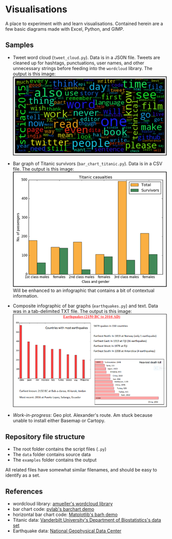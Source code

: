 # Visualisations

A place to experiment with and learn visualisations. Contained herein are a few basic diagrams made with Excel, Python, and GIMP.

## Samples

-    Tweet word cloud \(`tweet_cloud.py`\). Data is in a JSON file. Tweets are cleaned up for hashtags, punctuations, user names, and other unnecessary strings before feeding into the `wordcloud` library. The output is this image: ![my tweets cloud](./examples/tweet_cloud.png)

-    Bar graph of Titanic survivors \(`bar_chart_titanic.py`\). Data is in a CSV file. The output is this image: ![Titanic survivors, by class and gender](./examples/titanic_bargraph.png) Will be enhanced to an infographic that contains a bit of contextual information.

-    Composite infographic of bar graphs (`earthquakes.py`) and text. Data was in a tab-delimited TXT file. The output is this image:![Earthquakes](./examples/earthquakes.PNG)

-    _Work-in-progress_: Geo plot. Alexander's route. Am stuck because unable to install either Basemap or Cartopy.

## Repository file structure

-    The root folder contains the script files (`.py`)
-    The `data` folder contains source data
-    The `examples` folder contains the output

All related files have somewhat similar filenames, and should be easy to identify as a set.

## References
-    wordcloud library: [amueller's wordcloud library](https://github.com/amueller/word_cloud)
-    bar chart code: [pylab's barchart demo](http://matplotlib.org/examples/pylab_examples/barchart_demo.html)
-    horizontal bar chart code: [Matplotlib's barh demo](http://matplotlib.org/examples/lines_bars_and_markers/barh_demo.html)
-    Titanic data: [Vanderbilt University's Department of Biostatistics's data set](biostat.mc.vanderbilt.edu/wiki/pub/Main/DataSets/titanic3.xls)
-    Earthquake data: [National Geophysical Data Center](www.ngdc.noaa.gov/hazard/earthqk.shtml)